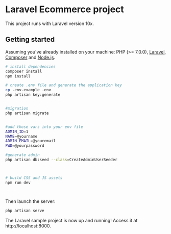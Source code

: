 # Laravel Ecommerce project


This project runs with Laravel version 10x.

## Getting started

Assuming you've already installed on your machine: PHP (>= 7.0.0), [Laravel](https://laravel.com), [Composer](https://getcomposer.org) and [Node.js](https://nodejs.org).

``` bash
# install dependencies
composer install
npm install

# create .env file and generate the application key
cp .env.example .env
php artisan key:generate


#migration
php artisan migrate 


#add those vars into your env file
ADMIN_ID=1
NAME=@yourname
ADMIN_EMAIL=@youremail
PWD=@yourpassword

#generate admin
php artisan db:seed --class=CreateAdminUserSeeder



# build CSS and JS assets
npm run dev




```

Then launch the server:

``` bash
php artisan serve
```

The Laravel sample project is now up and running! Access it at http://localhost:8000.


